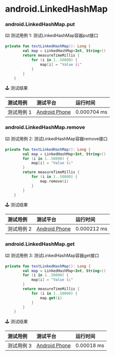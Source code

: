 # android.LinkedHashMap
### android.LinkedHashMap.put

:keyboard: 测试用例 1: 测试LinkedHashMap容器put接口

```kotlin
private fun testLinkedHashMap(): Long {
        val map = LinkedHashMap<Int, String>()
        return measureTimeMillis {
            for (i in 1..50000) {
                map[i] = "Value $i"
            }
        }
    }
```

:joystick: 测试结果

| 测试用例   | 测试平台           | 运行时间        |
|:-------|:---------------|:------------|
| 测试用例 1 | [Android Phone] | 0.000704 ms |


### android.LinkedHashMap.remove

:keyboard: 测试用例 2: 测试LinkedHashMap容器remove接口 

```kotlin
private fun testLinkedHashMap(): Long {
        val map = LinkedHashMap<Int, String>()
        for (i in 1..50000) {
            map[i] = "Value $i"
        }
        return measureTimeMillis {
            for (i in 1..50000) {
                map.remove(i)
            }
        }
    }

```
:joystick: 测试结果

| 测试用例   | 测试平台           | 运行时间        |
|:-------|:---------------|:------------|
| 测试用例 2 | [Android Phone] | 0.000212 ms |

### android.LinkedHashMap.get

:keyboard: 测试用例 3: 测试LinkedHashMap容器get接口 

```kotlin
private fun testLinkedHashMap(): Long {
        val map = LinkedHashMap<Int, String>()
        for (i in 1..50000) {
            map[i] = "Value $i"
        }
        return measureTimeMillis {
            for (i in 1..50000) {
                map.get(i)
            }
        }
    }
```
:joystick: 测试结果

| 测试用例   | 测试平台           | 运行时间        |
|:-------|:---------------|:------------|
| 测试用例 3 | [Android Phone] | 0.00018 ms |


[Android Phone]: ../../../device/#android-phone